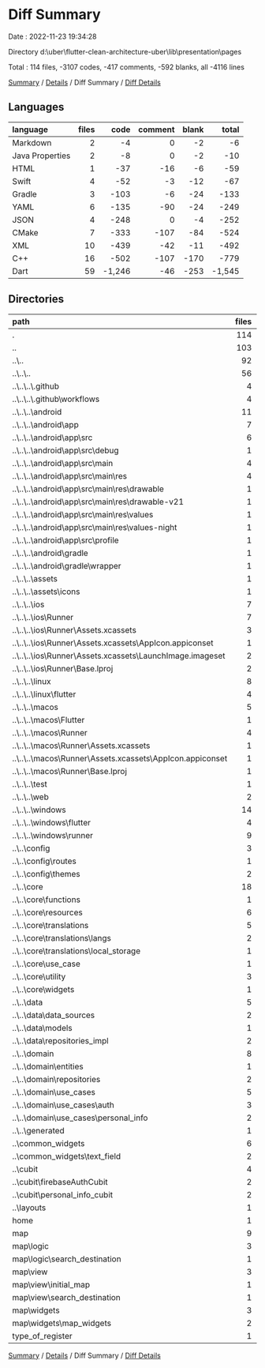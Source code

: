# Diff Summary

Date : 2022-11-23 19:34:28

Directory d:\\uber\\flutter-clean-architecture-uber\\lib\\presentation\\pages

Total : 114 files,  -3107 codes, -417 comments, -592 blanks, all -4116 lines

[Summary](results.md) / [Details](details.md) / Diff Summary / [Diff Details](diff-details.md)

## Languages
| language | files | code | comment | blank | total |
| :--- | ---: | ---: | ---: | ---: | ---: |
| Markdown | 2 | -4 | 0 | -2 | -6 |
| Java Properties | 2 | -8 | 0 | -2 | -10 |
| HTML | 1 | -37 | -16 | -6 | -59 |
| Swift | 4 | -52 | -3 | -12 | -67 |
| Gradle | 3 | -103 | -6 | -24 | -133 |
| YAML | 6 | -135 | -90 | -24 | -249 |
| JSON | 4 | -248 | 0 | -4 | -252 |
| CMake | 7 | -333 | -107 | -84 | -524 |
| XML | 10 | -439 | -42 | -11 | -492 |
| C++ | 16 | -502 | -107 | -170 | -779 |
| Dart | 59 | -1,246 | -46 | -253 | -1,545 |

## Directories
| path | files | code | comment | blank | total |
| :--- | ---: | ---: | ---: | ---: | ---: |
| . | 114 | -3,107 | -417 | -592 | -4,116 |
| .. | 103 | -3,503 | -403 | -628 | -4,534 |
| ..\\.. | 92 | -3,099 | -400 | -563 | -4,062 |
| ..\\..\\.. | 56 | -1,875 | -381 | -346 | -2,602 |
| ..\\..\\..\\.github | 4 | -91 | -15 | -11 | -117 |
| ..\\..\\..\\.github\\workflows | 4 | -91 | -15 | -11 | -117 |
| ..\\..\\..\\android | 11 | -145 | -46 | -34 | -225 |
| ..\\..\\..\\android\\app | 7 | -100 | -46 | -22 | -168 |
| ..\\..\\..\\android\\app\\src | 6 | -34 | -40 | -8 | -82 |
| ..\\..\\..\\android\\app\\src\\debug | 1 | -4 | -4 | -1 | -9 |
| ..\\..\\..\\android\\app\\src\\main | 4 | -26 | -32 | -6 | -64 |
| ..\\..\\..\\android\\app\\src\\main\\res | 4 | -26 | -32 | -6 | -64 |
| ..\\..\\..\\android\\app\\src\\main\\res\\drawable | 1 | -4 | -7 | -2 | -13 |
| ..\\..\\..\\android\\app\\src\\main\\res\\drawable-v21 | 1 | -4 | -7 | -2 | -13 |
| ..\\..\\..\\android\\app\\src\\main\\res\\values | 1 | -9 | -9 | -1 | -19 |
| ..\\..\\..\\android\\app\\src\\main\\res\\values-night | 1 | -9 | -9 | -1 | -19 |
| ..\\..\\..\\android\\app\\src\\profile | 1 | -4 | -4 | -1 | -9 |
| ..\\..\\..\\android\\gradle | 1 | -5 | 0 | -1 | -6 |
| ..\\..\\..\\android\\gradle\\wrapper | 1 | -5 | 0 | -1 | -6 |
| ..\\..\\..\\assets | 1 | -1 | 0 | 0 | -1 |
| ..\\..\\..\\assets\\icons | 1 | -1 | 0 | 0 | -1 |
| ..\\..\\..\\ios | 7 | -222 | -2 | -9 | -233 |
| ..\\..\\..\\ios\\Runner | 7 | -222 | -2 | -9 | -233 |
| ..\\..\\..\\ios\\Runner\\Assets.xcassets | 3 | -148 | 0 | -4 | -152 |
| ..\\..\\..\\ios\\Runner\\Assets.xcassets\\AppIcon.appiconset | 1 | -122 | 0 | -1 | -123 |
| ..\\..\\..\\ios\\Runner\\Assets.xcassets\\LaunchImage.imageset | 2 | -26 | 0 | -3 | -29 |
| ..\\..\\..\\ios\\Runner\\Base.lproj | 2 | -61 | -2 | -2 | -65 |
| ..\\..\\..\\linux | 8 | -250 | -81 | -80 | -411 |
| ..\\..\\..\\linux\\flutter | 4 | -89 | -25 | -27 | -141 |
| ..\\..\\..\\macos | 5 | -451 | -3 | -12 | -466 |
| ..\\..\\..\\macos\\Flutter | 1 | -20 | -3 | -4 | -27 |
| ..\\..\\..\\macos\\Runner | 4 | -431 | 0 | -8 | -439 |
| ..\\..\\..\\macos\\Runner\\Assets.xcassets | 1 | -68 | 0 | -1 | -69 |
| ..\\..\\..\\macos\\Runner\\Assets.xcassets\\AppIcon.appiconset | 1 | -68 | 0 | -1 | -69 |
| ..\\..\\..\\macos\\Runner\\Base.lproj | 1 | -343 | 0 | -1 | -344 |
| ..\\..\\..\\test | 1 | -14 | -10 | -7 | -31 |
| ..\\..\\..\\web | 2 | -72 | -16 | -7 | -95 |
| ..\\..\\..\\windows | 14 | -584 | -133 | -173 | -890 |
| ..\\..\\..\\windows\\flutter | 4 | -108 | -25 | -28 | -161 |
| ..\\..\\..\\windows\\runner | 9 | -417 | -83 | -127 | -627 |
| ..\\..\\config | 3 | -162 | -2 | -18 | -182 |
| ..\\..\\config\\routes | 1 | -7 | -2 | -5 | -14 |
| ..\\..\\config\\themes | 2 | -155 | 0 | -13 | -168 |
| ..\\..\\core | 18 | -832 | -16 | -142 | -990 |
| ..\\..\\core\\functions | 1 | -33 | 0 | -5 | -38 |
| ..\\..\\core\\resources | 6 | -329 | -1 | -84 | -414 |
| ..\\..\\core\\translations | 5 | -317 | -1 | -15 | -333 |
| ..\\..\\core\\translations\\langs | 2 | -275 | -1 | -3 | -279 |
| ..\\..\\core\\translations\\local_storage | 1 | -9 | 0 | -3 | -12 |
| ..\\..\\core\\use_case | 1 | -23 | 0 | -6 | -29 |
| ..\\..\\core\\utility | 3 | -57 | -14 | -22 | -93 |
| ..\\..\\core\\widgets | 1 | -20 | 0 | -4 | -24 |
| ..\\..\\data | 5 | -140 | 0 | -26 | -166 |
| ..\\..\\data\\data_sources | 2 | -61 | 0 | -16 | -77 |
| ..\\..\\data\\models | 1 | -30 | 0 | -3 | -33 |
| ..\\..\\data\\repositories_impl | 2 | -49 | 0 | -7 | -56 |
| ..\\..\\domain | 8 | -67 | 0 | -25 | -92 |
| ..\\..\\domain\\entities | 1 | -5 | 0 | -2 | -7 |
| ..\\..\\domain\\repositories | 2 | -10 | 0 | -3 | -13 |
| ..\\..\\domain\\use_cases | 5 | -52 | 0 | -20 | -72 |
| ..\\..\\domain\\use_cases\\auth | 3 | -30 | 0 | -12 | -42 |
| ..\\..\\domain\\use_cases\\personal_info | 2 | -22 | 0 | -8 | -30 |
| ..\\..\\generated | 1 | 0 | 0 | -1 | -1 |
| ..\\common_widgets | 6 | -231 | -3 | -26 | -260 |
| ..\\common_widgets\\text_field | 2 | -83 | 0 | -8 | -91 |
| ..\\cubit | 4 | -114 | 0 | -30 | -144 |
| ..\\cubit\\firebaseAuthCubit | 2 | -62 | 0 | -15 | -77 |
| ..\\cubit\\personal_info_cubit | 2 | -52 | 0 | -15 | -67 |
| ..\\layouts | 1 | -59 | 0 | -9 | -68 |
| home | 1 | 7 | 0 | 0 | 7 |
| map | 9 | 390 | -14 | 36 | 412 |
| map\\logic | 3 | 34 | 0 | 8 | 42 |
| map\\logic\\search_destination | 1 | 25 | 0 | 4 | 29 |
| map\\view | 3 | 234 | -14 | 11 | 231 |
| map\\view\\initial_map | 1 | 119 | 0 | 11 | 130 |
| map\\view\\search_destination | 1 | 245 | 1 | 13 | 259 |
| map\\widgets | 3 | 122 | 0 | 17 | 139 |
| map\\widgets\\map_widgets | 2 | 91 | 0 | 14 | 105 |
| type_of_register | 1 | -1 | 0 | 0 | -1 |

[Summary](results.md) / [Details](details.md) / Diff Summary / [Diff Details](diff-details.md)